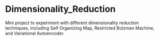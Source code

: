 # Dimensionality_Reduction
Mini project to experiment with different dimensionality reduction techniques, including Self Organizing Map, Restricted Bolzman Machine, and Variational Autoencoder. 
